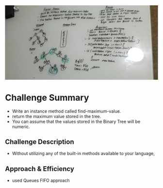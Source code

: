 ![breadthTraversal](../assets/maximumvalue.jpg)
# Challenge Summary
* Write an instance method called find-maximum-value.
* return the maximum value stored in the tree. 
* You can assume that the values stored in the Binary Tree will be numeric.

## Challenge Description
* Without utilizing any of the built-in methods available to your language, 


## Approach & Efficiency
* used Queues FIFO approach 